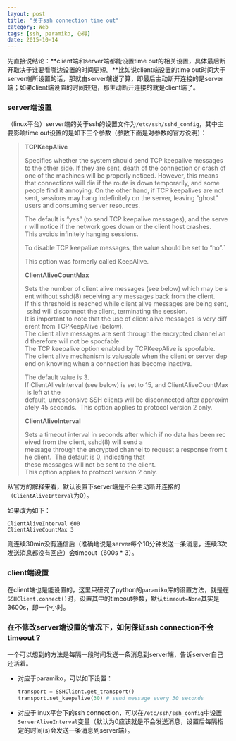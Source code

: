 ```yaml
---
layout: post
title: "关于ssh connection time out"
category: Web
tags: [ssh, paramiko, 心得]
date: 2015-10-14
---
```


先直接说结论：**client端和server端都能设置time out的相关设置，具体最后断开取决于谁要看哪边设置的时间更短。**比如说client端设置的time out时间大于server端所设置的话，那就由server端说了算，即最后主动断开连接的是server端；如果client端设置的时间较短，那主动断开连接的就是client端了。

### server端设置

（linux平台）server端的关于ssh的设置文件为`/etc/ssh/sshd_config`，其中主要影响time out设置的是如下三个参数（参数下面是对参数的官方说明）：

> **TCPKeepAlive**
>
> Specifies whether the system should send TCP keepalive messages to the other side.  If they are sent, death of the connection or crash of one of the machines will be properly noticed.  However, this means that connections will die if the route is down temporarily, and some people find it annoying.  On the other hand, if TCP keepalives are not sent, sessions may hang indefinitely on the server, leaving “ghost” users and consuming server resources.
>
> The default is “yes” (to send TCP keepalive messages), and the server will notice if the network goes down or the client host crashes.  This avoids infinitely hanging sessions.
>
> To disable TCP keepalive messages, the value should be set to “no”.`
>
> This option was formerly called KeepAlive.
>
> **ClientAliveCountMax**
>
> Sets the number of client alive messages (see below) which may be sent without sshd(8) receiving any messages back from the client.  If this threshold is reached while client alive messages are being sent, sshd will disconnect the client, terminating the session.  It is important to note that the use of client alive messages is very different from TCPKeepAlive (below).  The client alive messages are sent through the encrypted channel and therefore will not be spoofable.  The TCP keepalive option enabled by TCPKeepAlive is spoofable.  The client alive mechanism is valueable when the client or server depend on knowing when a connection has become inactive.
>
> The default value is 3.  If ClientAliveInterval (see below) is set to 15, and ClientAliveCountMax is left at the default, unresponsive SSH clients will be disconnected after approximately 45 seconds.  This option applies to protocol version 2 only.
>
> **ClientAliveInterval**
>
> Sets a timeout interval in seconds after which if no data has been received from the client, sshd(8) will send a message through the encrypted channel to request a response from the client.  The default is 0, indicating that these messages will not be sent to the client.  This option applies to protocol version 2 only.

从官方的解释来看，默认设置下server端是不会主动断开连接的（`ClientAliveInterval`为0）。

如果改为如下：

```
ClientAliveInterval 600
ClientAliveCountMax 3
```

则连续30min没有通信后（准确地说是server每个10分钟发送一条消息，连续3次发送消息都没有回应）会timeout（600s * 3）。

### client端设置

在client端也是能设置的，这里只研究了python的`paramiko`库的设置方法，就是在`SSHClient.connect()`时，设置其中的timeout参数，默认`timeout=None`其实是3600s，即一个小时。

### 在不修改server端设置的情况下，如何保证ssh connection不会timeout？

一个可以想到的方法是每隔一段时间发送一条消息到server端，告诉server自己还活着。

- 对应于paramiko，可以如下设置：

  ```python
  transport = SSHClient.get_transport()
  transport.set_keepalive(30) # send message every 30 seconds
  ```

- 对应于linux平台下的ssh connection，可以在`/etc/ssh/ssh_config`中设置`ServerAliveInterval`变量（默认为0应该就是不会发送消息，设置后每隔指定的时间(s)会发送一条消息到server端）。

